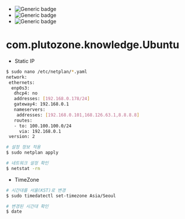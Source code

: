 - ![Generic badge](https://img.shields.io/badge/IMPORTANT-comment_...-red.svg)
- ![Generic badge](https://img.shields.io/badge/CONFIRM-comment_...-green.svg)
- ![Generic badge](https://img.shields.io/badge/REFERENCE-comment_...-blue.svg)


# com.plutozone.knowledge.Ubuntu
- Static IP
```bash
$ sudo nano /etc/netplan/*.yaml
network:
 ethernets:
  enp0s3:
   dhcp4: no
   addresses: [192.168.0.178/24]
   gateway4: 192.168.0.1
   nameservers:
    addresses: [192.168.0.101,168.126.63.1,8.8.8.8]
   routes:
   - to: 100.100.100.0/24
     via: 192.168.0.1
 version: 2

# 설정 정보 적용
$ sudo netplan apply

# 네트워크 설정 확인
$ netstat -rn
```

- TimeZone
```bash
# 시간대를 서울(KST)로 변경
$ sudo timedatectl set-timezone Asia/Seoul

# 변경된 시간대 확인
$ date
```